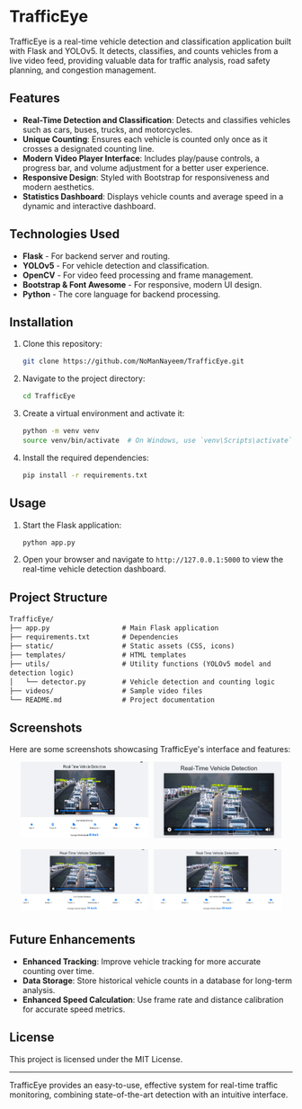 
# TrafficEye

TrafficEye is a real-time vehicle detection and classification application built with Flask and YOLOv5. It detects, classifies, and counts vehicles from a live video feed, providing valuable data for traffic analysis, road safety planning, and congestion management.

## Features

- **Real-Time Detection and Classification**: Detects and classifies vehicles such as cars, buses, trucks, and motorcycles.
- **Unique Counting**: Ensures each vehicle is counted only once as it crosses a designated counting line.
- **Modern Video Player Interface**: Includes play/pause controls, a progress bar, and volume adjustment for a better user experience.
- **Responsive Design**: Styled with Bootstrap for responsiveness and modern aesthetics.
- **Statistics Dashboard**: Displays vehicle counts and average speed in a dynamic and interactive dashboard.

## Technologies Used

- **Flask** - For backend server and routing.
- **YOLOv5** - For vehicle detection and classification.
- **OpenCV** - For video feed processing and frame management.
- **Bootstrap & Font Awesome** - For responsive, modern UI design.
- **Python** - The core language for backend processing.

## Installation

1. Clone this repository:
   ```bash
   git clone https://github.com/NoManNayeem/TrafficEye.git
   ```

2. Navigate to the project directory:
   ```bash
   cd TrafficEye
   ```

3. Create a virtual environment and activate it:
   ```bash
   python -m venv venv
   source venv/bin/activate  # On Windows, use `venv\Scripts\activate`
   ```

4. Install the required dependencies:
   ```bash
   pip install -r requirements.txt
   ```

## Usage

1. Start the Flask application:
   ```bash
   python app.py
   ```

2. Open your browser and navigate to `http://127.0.0.1:5000` to view the real-time vehicle detection dashboard.

## Project Structure

```plaintext
TrafficEye/
├── app.py                  # Main Flask application
├── requirements.txt        # Dependencies
├── static/                 # Static assets (CSS, icons)
├── templates/              # HTML templates
├── utils/                  # Utility functions (YOLOv5 model and detection logic)
│   └── detector.py         # Vehicle detection and counting logic
├── videos/                 # Sample video files
└── README.md               # Project documentation
```



## Screenshots

Here are some screenshots showcasing TrafficEye's interface and features:

<div style="display: flex; flex-wrap: wrap; gap: 10px; justify-content: center;">

  <img src="./screenshots/Screenshot1.png" alt="Screenshot 1" width="45%" style="margin-bottom: 10px;">
  <img src="./screenshots/Screenshot2.png" alt="Screenshot 2" width="45%" style="margin-bottom: 10px;">
  
  <img src="./screenshots/Screenshot3.png" alt="Screenshot 3" width="45%" style="margin-bottom: 10px;">
  <img src="./screenshots/Screenshot4.png" alt="Screenshot 4" width="45%" style="margin-bottom: 10px;">

</div>






## Future Enhancements

- **Enhanced Tracking**: Improve vehicle tracking for more accurate counting over time.
- **Data Storage**: Store historical vehicle counts in a database for long-term analysis.
- **Enhanced Speed Calculation**: Use frame rate and distance calibration for accurate speed metrics.

## License

This project is licensed under the MIT License.

---

TrafficEye provides an easy-to-use, effective system for real-time traffic monitoring, combining state-of-the-art detection with an intuitive interface.
